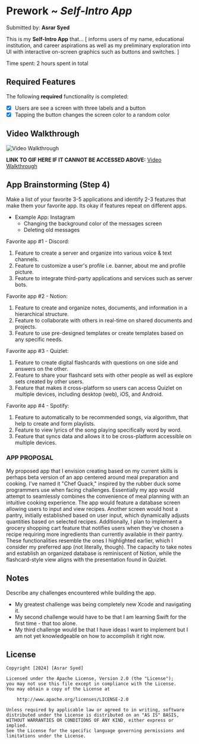 # Prework ~ *Self-Intro App*

Submitted by: **Asrar Syed**

This is my **Self-Intro App** that... [ informs users of my name, educational institution, and career aspirations as well as my preliminary exploration into UI with interactive on-screen graphics such as buttons and switches. ]

Time spent: 2 hours spent in total

## Required Features

The following **required** functionality is completed:

- [X] Users are see a screen with three labels and a button
- [X] Tapping the button changes the screen color to a random color

## Video Walkthrough

<img src='https://i.imgur.com/J1NVQmY.mp4' title='Video Walkthrough' />

**LINK TO GIF HERE IF IT CANNOT BE ACCESSED ABOVE:** [Video Walkthrough](https://imgur.com/a/BbCzy4K)

## App Brainstorming (Step 4)

Make a list of your favorite 3-5 applications and identify 2-3 features that make them your favorite app. Its okay if features repeat on different apps.
- Example App: Instagram
  - Changing the background color of the messages screen
  - Deleting old messages

Favorite app #1 - Discord:
1. Feature to create a server and organize into various voice & text channels.
2. Feature to customize a user's profile i.e. banner, about me and profile picture.
3. Feature to integrate third-party applications and services such as server bots.

Favorite app #2 - Notion:
1. Feature to create and organize notes, documents, and information in a hierarchical structure.
2. Feature to collaborate with others in real-time on shared documents and projects.
3. Feature to use pre-designed templates or create templates based on any specific needs.

Favorite app #3 - Quizlet:
1. Feature to create digital flashcards with questions on one side and answers on the other.
2. Feature to share your flashcard sets with other people as well as explore sets created by other users.
3. Feature that makes it cross-platform so users can access Quizlet on multiple devices, including desktop (web), iOS, and Android.

Favorite app #4 - Spotify:
1. Feature to automatically to be recommended songs, via algorithm, that help to create and form playlists.
2. Feature to view lyrics of the song playing specifically word by word.
3. Feature that syncs data and allows it to be cross-platform accessible on multiple devices.

### APP PROPOSAL


My proposed app that I envision creating based on my current skills is perhaps beta version of an app centered around meal preparation and cooking. I've named it "Chef Quack," inspired by the rubber duck some programmers use when facing challenges. Essentially my app would attempt to seamlessly combines the convenience of meal planning with an intuitive cooking experience. The app would feature a database screen allowing users to input and view recipes. Another screen would host a pantry, initially established based on user input, which dynamically adjusts quantities based on selected recipes. Additionally, I plan to implement a grocery shopping cart feature that notifies users when they've chosen a recipe requiring more ingredients than currently available in their pantry. These functionalities resemble the ones I highlighted earlier, which I consider my preferred app (not literally, though). The capacity to take notes and establish an organized database is reminiscent of Notion, while the flashcard-style view aligns with the presentation found in Quizlet.

## Notes

Describe any challenges encountered while building the app.
- My greatest challenge was being completely new Xcode and navigating it.
- My second challenge would have to be that I am learning Swift for the first time - that too alone.
- My third challenge would be that I have ideas I want to implement but I am not yet knowledgeable on how to accomplish it right now.

## License

    Copyright [2024] [Asrar Syed]

    Licensed under the Apache License, Version 2.0 (the "License");
    you may not use this file except in compliance with the License.
    You may obtain a copy of the License at

        http://www.apache.org/licenses/LICENSE-2.0

    Unless required by applicable law or agreed to in writing, software
    distributed under the License is distributed on an "AS IS" BASIS,
    WITHOUT WARRANTIES OR CONDITIONS OF ANY KIND, either express or implied.
    See the License for the specific language governing permissions and
    limitations under the License.
